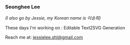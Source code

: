  
 ### Seonghee Lee 
 <em>(I also go by Jessie, my Korean name is 이승희) </em>

 These days I'm working on : Editable Text2SVG Generation

Reach me at: jessielee.shl@gmail.com

